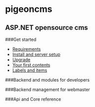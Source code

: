# pigeoncms
ASP.NET opensource cms
---
###Get started
* [Requirements](wiki/base/requirements.md)
* [Install and server setup](wiki/base/install.md)
* [Upgrade](wiki/base/upgrade.md)
* [Your first contents](wiki/base/first-contents.md)
* [Labels and items](wiki/base/labels-and-items.md)

###Backend and modules for developers

###Backend management for webmaster

###Api and Core reference
